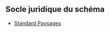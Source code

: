 <MenuSchema />

## Socle juridique du schéma
- [Standard Paysages](https://github.com/cnigfr/schema-paysage/tree/main/test%20standard)
